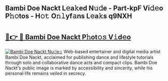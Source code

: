 ## Bambi Doe Nackt L𝚎a𝚔ed N𝚞𝚍e - Part-kpF Vi𝚍𝚎o P𝚑𝚘tos - H𝚘𝚝 O𝚗𝚕yf𝚊ns L𝚎a𝚔s q9NXH

# <h2><a href="http://kf4fr4f.oniu.top/?m=Bambi+Doe+Nackt">🔗👉 🔴 Bambi Doe Nackt P𝚑ot𝚘𝚜 V𝚒d𝚎o</a></h2>

[![Bambi Doe Nackt Nu𝚍e𝚜](https://i.imgur.com/0qMVB7G.gif)](http://kf4fr4f.oniu.top/?m=Bambi+Doe+Nackt)
Web-based entertainer and digital media artist Bambi Doe Nackt, acclaimed for publishing dance and lifestyle tutorials through solo and collaborative dance acts and compact clips. Bambi Doe Nackt's public image is marked by accessibility and sincerity, while his personal life remains veiled in secrecy.  
